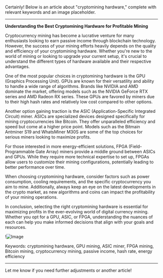 Certainly! Below is an article about "cryptomining hardware," complete with relevant keywords and an image placeholder.

---

**Understanding the Best Cryptomining Hardware for Profitable Mining**

Cryptocurrency mining has become a lucrative venture for many enthusiasts looking to earn passive income through blockchain technology. However, the success of your mining efforts heavily depends on the quality and efficiency of your cryptomining hardware. Whether you're new to the world of mining or looking to upgrade your current setup, it's crucial to understand the different types of hardware available and their respective advantages.

One of the most popular choices in cryptomining hardware is the GPU (Graphics Processing Unit). GPUs are known for their versatility and ability to handle a wide range of algorithms. Brands like NVIDIA and AMD dominate the market, offering models such as the NVIDIA GeForce RTX series and AMD Radeon RX series. These GPUs are favored by miners due to their high hash rates and relatively low cost compared to other options.

Another option gaining traction is the ASIC (Application-Specific Integrated Circuit) miner. ASICs are specialized devices designed specifically for mining cryptocurrencies like Bitcoin. They offer unparalleled efficiency and speed but come at a higher price point. Models such as the Bitmain Antminer S19 and WhatsMiner M30S are some of the top choices for serious miners looking to maximize profits.

For those interested in more energy-efficient solutions, FPGA (Field-Programmable Gate Array) miners provide a middle ground between ASICs and GPUs. While they require more technical expertise to set up, FPGAs allow users to customize their mining configurations, potentially leading to better performance over time.

When choosing cryptomining hardware, consider factors such as power consumption, cooling requirements, and the specific cryptocurrency you aim to mine. Additionally, always keep an eye on the latest developments in the crypto market, as new algorithms and coins can impact the profitability of your mining operations.

In conclusion, selecting the right cryptomining hardware is essential for maximizing profits in the ever-evolving world of digital currency mining. Whether you opt for a GPU, ASIC, or FPGA, understanding the nuances of each can help you make informed decisions that align with your goals and resources. 

!![Image](https://github.com/user-attachments/assets/b6e7b7a2-655e-4d44-8baa-20c566a3cb65)

Keywords: cryptomining hardware, GPU mining, ASIC miner, FPGA mining, Bitcoin mining, cryptocurrency mining, passive income, hash rate, energy efficiency

--- 

Let me know if you need further adjustments or another article!